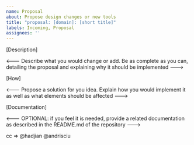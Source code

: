 ```yaml
---
name: Proposal
about: Propose design changes or new tools
title: "proposal: [domain]: [short title]"
labels: Incoming, Proposal
assignees: ''
---
```


[Description]

<--- Describe what you would change or add. Be as complete as you can, detailing the proposal and explaining why it should be implemented --->

[How]

<--- Propose a solution for you idea. Explain how you would implement it as well as what elements should be affected --->

[Documentation]

<--- OPTIONAL: if you feel it is needed, provide a related documentation as described in the README.md of the repository --->

cc => @hadjian @andrisciu
